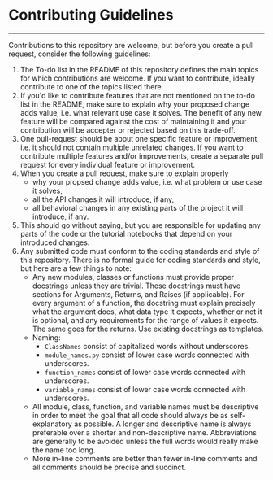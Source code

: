 # Contributing Guidelines
---

Contributions to this repository are welcome, but before you create a pull request, consider the following guidelines:

1. The To-do list in the README of this repository defines the main topics for which contributions are welcome. If you want to contribute, ideally contribute to one of the topics listed there.
2. If you'd like to contribute features that are not mentioned on the to-do list in the README, make sure to explain why your proposed change adds value, i.e. what relevant use case it solves. The benefit of any new feature will be compared against the cost of maintaining it and your contribution will be accepter or rejected based on this trade-off.
3. One pull-request should be about one specific feature or improvement, i.e. it should not contain multiple unrelated changes. If you want to contribute multiple features and/or improvements, create a separate pull request for every individual feature or improvement.
3. When you create a pull request, make sure to explain properly
    * why your propsed change adds value, i.e. what problem or use case it solves,
    * all the API changes it will introduce, if any,
    * all behavioral changes in any existing parts of the project it will introduce, if any.
4. This should go without saying, but you are responsible for updating any parts of the code or the tutorial notebooks that depend on your introduced changes.
5. Any submitted code must conform to the coding standards and style of this repository. There is no formal guide for coding standards and style, but here are a few things to note:
    * Any new modules, classes or functions must provide proper docstrings unless they are trivial. These docstrings must have sections for Arguments, Returns, and Raises (if applicable). For every argument of a function, the docstring must explain precisely what the argument does, what data type it expects, whether or not it is optional, and any requirements for the range of values it expects. The same goes for the returns. Use existing docstrings as templates.
    * Naming:
        * `ClassNames` consist of capitalized words without underscores.
        * `module_names.py` consist of lower case words connected with underscores.
        * `function_names` consist of lower case words connected with underscores.
        * `variable_names` consist of lower case words connected with underscores.
    * All module, class, function, and variable names must be descriptive in order to meet the goal that all code should always be as self-explanatory as possible. A longer and descriptive name is always preferable over a shorter and non-descriptive name. Abbreviations are generally to be avoided unless the full words would really make the name too long.
    * More in-line comments are better than fewer in-line comments and all comments should be precise and succinct.
